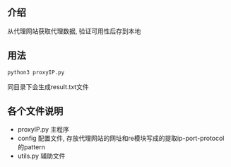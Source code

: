 ## 介绍

从代理网站获取代理数据, 验证可用性后存到本地

## 用法

```python
python3 proxyIP.py
```

同目录下会生成result.txt文件

## 各个文件说明

- proxyIP.py 主程序
- config 配置文件, 存放代理网站的网址和re模块写成的提取ip-port-protocol的pattern
- utils.py 辅助文件